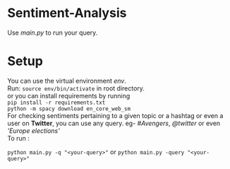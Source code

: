 # Sentiment-Analysis
Use *main.py* to run your query.
# Setup
You can use the virtual environment *env*.
<br>
Run:
`source env/bin/activate` in root directory.
<br>
or
you can install requirements by running
<br>
`pip install -r requirements.txt`
<br>
`python -m spacy download en_core_web_sm`
<br>
For checking sentiments pertaining to a given topic or a hashtag or even a user on **Twitter**, you can use any query. eg- *#Avengers*, *@twitter* or even *'Europe elections'*
<br>	To run *<your-query>* :

`python main.py -q "<your-query>"` or
`python main.py -query "<your-query>"`